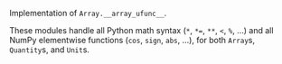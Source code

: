 Implementation of `Array.__array_ufunc__`.

These modules handle all Python math syntax (`*`, `*=`, `**`, `<`, `%`, …)
and all NumPy elementwise functions (`cos`, `sign`, `abs`, …),
for both `Array`s, `Quantity`s, and `Unit`s.
